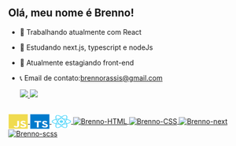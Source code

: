## Olá, meu nome é Brenno!
- 🔭 Trabalhando atualmente com React 
- 📕 Estudando next.js, typescript e nodeJs 
- 💼 Atualmente estagiando front-end 
- 📞 Email de contato:brennorassis@gmail.com

  <div>
   <a href="https://github.com/brenno0">
   <img height="180em" src="https://github-readme-stats.vercel.app/api?username=brenno0&show_icons=true&theme=dracula&include_all_commits=true&count_private=true"/>
   <img height="180em" src="https://github-readme-stats.vercel.app/api/top-langs/?username=brenno0&layout=compact&langs_count=7&theme=dracula"/>
 </div>
  <div style="display: inline_block"><br>
   <img align="center" alt="Brenno-Js" height="30" width="40" src="https://raw.githubusercontent.com/devicons/devicon/master/icons/javascript/javascript-plain.svg">
   <img align="center" alt="Brenno-Ts" height="30" width="40" src="https://raw.githubusercontent.com/devicons/devicon/master/icons/typescript/typescript-plain.svg">
   <img align="center" alt="Brenno-React" height="30" width="40" src="https://raw.githubusercontent.com/devicons/devicon/master/icons/react/react-original.svg">
   <img align="center" alt="Brenno-HTML" height="40" width="40" src="https://user-images.githubusercontent.com/80965212/131017927-d79d5e6a-270f-4edc-9eba-5a9fa74276af.png">
   <img align="center" alt="Brenno-CSS" height="35" width="40" src="https://user-images.githubusercontent.com/80965212/131018312-cb80e1bd-2c66-4ca7-b68f-727e0e49c40e.png">
   <img align="center" height="40" width="40" src="https://user-images.githubusercontent.com/80965212/131006663-e26957eb-1e0c-47bc-b18a-d59fbf1acd00.png" alt="Brenno-next">
   <img align="center" height="35" width="35" src="https://user-images.githubusercontent.com/80965212/131017558-c36fc751-8b73-4ab1-ae47-a8d0fec94aa7.png" alt="Brenno-scss">
<!--    <img align="right" alt="Brenno-yoda" src="https://cdn.discordapp.com/attachments/795358919417397249/825430589581688872/hi.gif"> -->
 </div>
